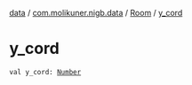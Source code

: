 [data](../../index.md) / [com.molikuner.nigb.data](../index.md) / [Room](index.md) / [y_cord](./y_cord.md)

# y_cord

`val y_cord: `[`Number`](https://kotlinlang.org/api/latest/jvm/stdlib/kotlin/-number/index.html)